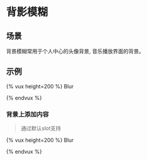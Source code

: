 # 背影模糊

## 场景

背景模糊常用于个人中心的头像背景, 音乐播放界面的背景。

## 示例

{% vux height=200 %}
<components>Blur</components>
<style></style>
<template>
<blur :blur-amount=40 url="https://o3e85j0cv.qnssl.com/tulips-1083572__340.jpg"></blur>
</template>
{% endvux %}

### 背景上添加内容

> 通过默认slot支持

{% vux height=200 %}
<components>Blur</components>

<template>
<blur :blur-amount=40 url="https://o3e85j0cv.qnssl.com/hot-chocolate-1068703__340.jpg">
  <p class="center">
    <img src="https://o3e85j0cv.qnssl.com/hot-chocolate-1068703__340.jpg">
  </p>
</blur>
</template>

<style>
.center {
  text-align: center;
  padding-top: 20px;
  color: #fff;
  font-size: 18px;
}
.center img {
  width: 100px;
  height: 100px;
  border-radius: 50%;
  border: 2px solid #ececec;
}
</style>
{% endvux %}

